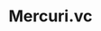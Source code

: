 ---
layout: firm_page
title: "Mercuri.vc"
id: "gmgventures.co"
permalink: "/mercurivcgmgventures.co/"
website: "https://www.gmgventures.co"
offices: "London (United Kingdom)"
investment_stages: "Pre-seed, Seed"
portfolio_companies: ""
portfolio_link: "https://www.gmgventures.co/portfolio"
investment_markets: "Media, Entertainment, Technology, Gaming, Music, Design, Privacy, Education, Social, Creator Economy, Communities"
founded_year: "2017"
description: "Mercuri.vc is a London-based venture capital firm focusing on pre-seed and seed stage investments in UK companies at the intersection of media, entertainment, and technology. They aim to be a supportive and engaged investor, often taking board seats in portfolio companies."
linkedin: "https://www.linkedin.com/company/mercuri-vc/"
twitter: ""
instagram: ""
team_page: "https://www.gmgventures.co/team"
investor_type: "Venture Capital"
crunchbase: "https://www.crunchbase.com/organization/mercuri-vc"
pitchbook: ""

# SEO Optimization
meta_title: "Mercuri.vc - VC Firm - projectstartups.com"
meta_description: "Mercuri.vc, Mercuri.vc is a London-based venture capital firm focusing on pre-seed and seed stage investments in UK companies at the intersection of media, entert..."
meta_keywords: "Mercuri.vc, Media, Entertainment, Technology, Gaming, Music, Design, Privacy, Education, Social, Creator Economy, Communities, VC firm, venture capital, startup investor, projectstartups.com"
canonical_url: "https://vc.projectstartups.com/mercurivcgmgventures.co/"
---